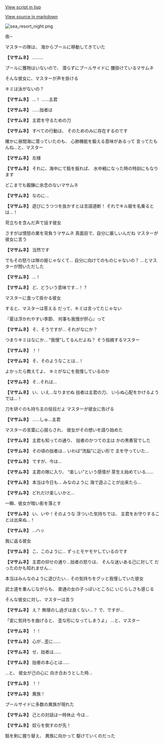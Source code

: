 [View script in lisp](../scripts/210012202.txt)

[View source in markdown](210012202.md)

![sea_resort_night.png](../images/backgrounds/sea_resort_night.png)

夜─

マスターの隊は、
海からプールに移動してきていた

**【マサムネ】**
………

プールに獲物はいないので、
潜らずにプールサイドに
腰掛けているマサムネ

そんな彼女に、マスターが声を掛ける

キミは泳がないの？

**【マサムネ】**
…！
……主君

**【マサムネ】**
……拙者は

**【マサムネ】**
主君を守るための刀

**【マサムネ】**
すべての行動は、
そのためのみに存在するのです

確かに昼間海に潜っていたのも、
心肺機能を鍛える意味があるって
言ってたもんね…と、マスター

**【マサムネ】**
左様

**【マサムネ】**
それに、海中にて銛を振れば、
水中戦になった時の特訓にもなります

どこまでも鍛錬に余念のないマサムネ

**【マサムネ】**
なのに…

**【マサムネ】**
遊びにうつつを抜かすとは言語道断！
それでキル姫を名乗るとは…！

苛立ちを含んだ声で話す彼女

さすがは憤怒の業を背負うマサムネ
真面目で、自分に厳しいんだね
マスターが彼女に言う

**【マサムネ】**
当然です

でもその怒りは隊の姫じゃなくて…
自分に向けてのものじゃないの？
…とマスターが問いただした

**【マサムネ】**
…！

**【マサムネ】**
ど、どういう意味です…！？

マスターに食って掛かる彼女

すると、マスターは答える
だって、キミは言ってたじゃない

『夏は浮かれやすい季節、
何事も我慢が肝心』って

**【マサムネ】**
そ、そうですが…
それがなにか？

つまりキミはなにか…
“我慢”してるんだよね？
そう指摘するマスター

**【マサムネ】**
！！

**【マサムネ】**
そ、そのようなことは…！

よかったら教えてよ、
キミがなにを我慢しているのか

**【マサムネ】**
そ…それは…

**【マサムネ】**
い、いえ…なりませぬ
拙者は主君の刀、
いらぬ心配をかけるようでは…！

刀を研ぐのも持ち主の役目だよ
マスターが彼女に告げる

**【マサムネ】**
……しゅ…主君

マスターの言葉に心揺らされ、
彼女がその想いを語り始めた

**【マサムネ】**
主君も知っての通り、
拙者のかつての主は
かの黒奏官でした

**【マサムネ】**
その頃の拙者は…
いわば“洗脳”に近い形で
主を守っていた…

**【マサムネ】**
ですが、今は…

**【マサムネ】**
主君の隊に入り、
“楽しい”という感情が
芽生え始めている……

**【マサムネ】**
本当は今日も…
みなのように
海で遊ぶことが出来たら…

**【マサムネ】**
どれだけ楽しいかと…

一瞬、彼女が暗い影を落とす

**【マサムネ】**
い、いや！そのような
浮ついた気持ちでは、
主君をお守りすることは出来ぬ…！

**【マサムネ】**
…ハッ

我に返る彼女

**【マサムネ】**
こ、このように…
ずっとモヤモヤしているのです

**【マサムネ】**
主君の仰せの通り…拙者の怒りは、
そんな迷いある己に対して
だったのかも知れません…

本当はみんなのように遊びたい…
その気持ちをグッと我慢していた彼女

武士道を重んじながらも、
普通の女の子っぽいところに
いじらしさも感じる

そんな彼女に対し、マスターは言う

**【マサムネ】**
え？
無理のし過ぎは良くない…？
で、ですが…

「変に気持ちを曲げると、
歪な形になってしまうよ」
…と、マスター

**【マサムネ】**
！！

**【マサムネ】**
心が…歪に……

**【マサムネ】**
せ、拙者は……

**【マサムネ】**
拙者の本心とは……

…と、
彼女が己の心に
向き合おうとした時…

**【マサムネ】**
！！

**【マサムネ】**
異族！

プールサイドに多数の異族が現れた

**【マサムネ】**
己との対話は一時休止
今は…

**【マサムネ】**
奴らを倒すのが先！

銛を剣に握り替え、
異族に向かって
駆けていくのだった